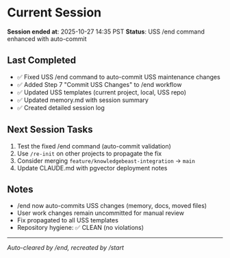 # Current Session

**Session ended at**: 2025-10-27 14:35 PST
**Status**: USS /end command enhanced with auto-commit

## Last Completed
- ✅ Fixed USS /end command to auto-commit USS maintenance changes
- ✅ Added Step 7 "Commit USS Changes" to /end workflow
- ✅ Updated USS templates (current project, local, USS repo)
- ✅ Updated memory.md with session summary
- ✅ Created detailed session log

## Next Session Tasks
1. Test the fixed /end command (auto-commit validation)
2. Use `/re-init` on other projects to propagate the fix
3. Consider merging `feature/knowledgebeast-integration` → `main`
4. Update CLAUDE.md with pgvector deployment notes

## Notes
- /end now auto-commits USS changes (memory, docs, moved files)
- User work changes remain uncommitted for manual review
- Fix propagated to all USS templates
- Repository hygiene: ✅ CLEAN (no violations)

---
*Auto-cleared by /end, recreated by /start*
